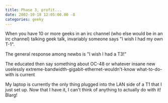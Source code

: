 ```yaml
---
title: Phase 3, profit...
date: 2002-10-18 12:05:00.00 -8
categories: geeky
---
```

When you have 10 or more geeks in an irc channel (who else would be in an irc channel) talking geek talk, invariably someone says "I wish I had my own T-1".

The general response among newbs is "I wish I had a T3!"

The educated then say something about OC-48 or whatever insane new uselessly extreme-bandwidth-gigabit-ethernet-wouldn't-know what-to-do-with is current

My laptop is currently the only thing plugged into the LAN side of a T1 that I just set up. Now that I have it, I can't think of anything to actually do with it! Blarg!

